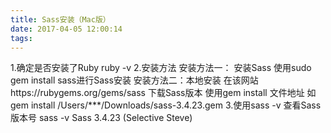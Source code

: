 ```yaml
---
title: Sass安装（Mac版）
date: 2017-04-05 12:00:14
tags:
---
```


1.确定是否安装了Ruby
ruby -v
2.安装方法
安装方法一：
安装Sass
使用sudo gem install sass进行Sass安装
安装方法二：本地安装
在该网站https://rubygems.org/gems/sass
下载Sass版本
使用gem install 文件地址
如gem install /Users/***/Downloads/sass-3.4.23.gem 
3.使用sass -v 查看Sass版本号
sass -v
Sass 3.4.23 (Selective Steve)


